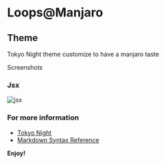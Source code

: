 # Loops@Manjaro

## Theme

Tokyo Night theme customize to have a manjaro taste

Screenshots

### Jsx

![jsx](/home/loops/.vscode/extensions/loops-manjaro/images/jsx.png)

### For more information

- [Tokyo Night](https://marketplace.visualstudio.com/items?itemName=enkia.tokyo-night)
- [Markdown Syntax Reference](https://help.github.com/articles/markdown-basics/)

**Enjoy!**
